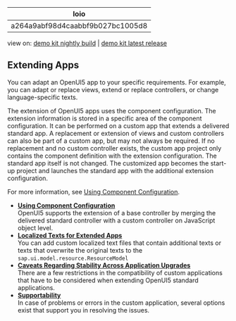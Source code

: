 <!-- loioa264a9abf98d4caabbf9b027bc1005d8 -->

| loio |
| -----|
| a264a9abf98d4caabbf9b027bc1005d8 |

<div id="loio">

view on: [demo kit nightly build](https://openui5nightly.hana.ondemand.com/#/topic/a264a9abf98d4caabbf9b027bc1005d8) | [demo kit latest release](https://openui5.hana.ondemand.com/#/topic/a264a9abf98d4caabbf9b027bc1005d8)</div>

## Extending Apps

You can adapt an OpenUI5 app to your specific requirements. For example, you can adapt or replace views, extend or replace controllers, or change language-specific texts.

The extension of OpenUI5 apps uses the component configuration. The extension information is stored in a specific area of the component configuration. It can be performed on a custom app that extends a delivered standard app. A replacement or extension of views and custom controllers can also be part of a custom app, but may not always be required. If no replacement and no custom controller exists, the custom app project only contains the component definition with the extension configuration. The standard app itself is not changed. The customized app becomes the start-up project and launches the standard app with the additional extension configuration.

For more information, see [Using Component Configuration](Using_Component_Configuration_c264d66.md).

-   **[Using Component Configuration](Using_Component_Configuration_c264d66.md "OpenUI5 supports the
			extension of a base controller by merging the delivered standard controller with a
			custom controller on JavaScript object level.")**  
OpenUI5 supports the extension of a base controller by merging the delivered standard controller with a custom controller on JavaScript object level.
-   **[Localized Texts for Extended Apps](Localized_Texts_for_Extended_Apps_2edc3f9.md "You can add custom localized text files that contain additional texts or texts that
		overwrite the original texts to the sap.ui.model.resource.ResourceModel
	")**  
You can add custom localized text files that contain additional texts or texts that overwrite the original texts to the `sap.ui.model.resource.ResourceModel` 
-   **[Caveats Regarding Stability Across Application Upgrades](Caveats_Regarding_Stability_Across_Application_Upgrades_aef3384.md "There are a few restrictions in the compatibility of custom applications that have to be
		considered when extending OpenUI5 standard applications.")**  
There are a few restrictions in the compatibility of custom applications that have to be considered when extending OpenUI5 standard applications.
-   **[Supportability](Supportability_c44813d.md "In case of problems or errors in the custom application, several options exist that
		support you in resolving the issues.")**  
In case of problems or errors in the custom application, several options exist that support you in resolving the issues.

